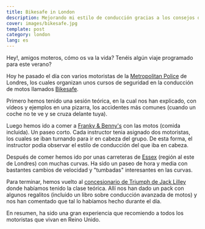 ```yaml
---
title: Bikesafe in London
description: Mejorando mi estilo de conducción gracias a los consejos de la policía inglesa
cover: images/bikesafe.jpg
template: post
category: london
lang: es
---
```


Hey!, amigos moteros, cómo os va la vida? Tenéis algún viaje programado para este verano?

Hoy he pasado el día con varios motoristas de la [Metropolitan Police](http://content.met.police.uk/Home) de Londres, los cuales organizan unos cursos de seguridad en la conducción de motos llamados [Bikesafe](http://www.bikesafe-london.co.uk/).

Primero hemos tenido una sesión teórica, en la cual nos han explicado, con vídeos y ejemplos en una pizarra, los accidentes más comunes (cuando un coche no te ve y se cruza delante tuya).

Luego hemos ido a comer a [Franky & Benny's](http://www.frankieandbennys.com/) con las motos (comida incluida). Un paseo corto. Cada instructor tenia asignado dos motoristas, los cuales se iban turnando para ir en cabeza del grupo. De esta forma, el instructor podia observar el estilo de conducción del que iba en cabeza.

Después de comer hemos ido por unas carreteras de [Essex](http://en.wikipedia.org/wiki/Essex) (región al este de Londres) con muchas curvas. Ha sido un paseo de hora y media con bastantes cambios de velocidad y "tumbadas" interesantes en las curvas.

Para terminar, hemos vuelto al [concesionario de Triumph de Jack Lilley](http://www.jacklilley.com/) donde habíamos tenido la clase teórica. Allí nos han dado un pack con algunos regalitos (incluido un libro sobre conducción avanzada de motos) y nos han comentado que tal lo habíamos hecho durante el día.

En resumen, ha sido una gran experiencia que recomiendo a todos los motoristas que vivan en Reino Unido.
